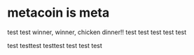 # metacoin is meta

test
test
winner, winner, chicken dinner!!
test
test
test
test
test

test
testtest
testtest
test
test
test
